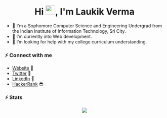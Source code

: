 <h1 align="center">Hi <img src="https://raw.githubusercontent.com/MartinHeinz/MartinHeinz/master/wave.gif" width="30px">, I'm Laukik Verma</h1>


- 🔭 I'm a Sophomore Computer Science and Engineering Undergrad from the Indian Institute of Information Technology, Sri City.
- 🌱 I’m currently into Web development.
- 🤔 I’m looking for help with my college curriculum understanding.

### ⚡ Connect with me

- [Website](https://laukik-11.github.io/) 🔗
- [Twitter](https://twitter.com/LaukikVerma) 🐤
- [LinkedIn](https://www.linkedin.com/in/laukik-verma-4993a8195) 💼
- [HackerRank](https://www.hackerrank.com/laukikverma03) 😎


### ⚡ Stats
<p align="center">
  <img src="https://github-readme-stats.vercel.app/api?username=Laukik-11&show_icons=true&theme=vue-dark&count_private=true">
</p>
